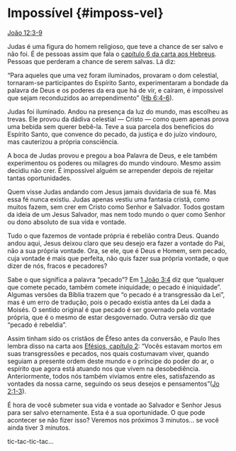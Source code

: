 # Impossível {#imposs-vel}

[João 12:3-9](http://bibliaonline.com.br/acf/jo/12/3-9)

Judas é uma figura do homem religioso, que teve a chance de ser salvo e não foi. É de pessoas assim que fala o [capítulo 6 da carta aos Hebreus](http://bibliaonline.com.br/acf/hb/6). Pessoas que perderam a chance de serem salvas. Lá diz:

“Para aqueles que uma vez foram iluminados, provaram o dom celestial, tornaram-se participantes do Espírito Santo, experimentaram a bondade da palavra de Deus e os poderes da era que há de vir, e caíram, é impossível que sejam reconduzidos ao arrependimento” ([Hb 6:4-6](http://bibliaonline.com.br/acf/hb/6/4-6)).

Judas foi iluminado. Andou na presença da luz do mundo, mas escolheu as trevas. Ele provou da dádiva celestial — Cristo — como quem apenas prova uma bebida sem querer bebê-la. Teve a sua parcela dos benefícios do Espírito Santo, que convence do pecado, da justiça e do juízo vindouro, mas cauterizou a própria consciência.

A boca de Judas provou e pregou a boa Palavra de Deus, e ele também experimentou os poderes ou milagres do mundo vindouro. Mesmo assim decidiu não crer. É impossível alguém se arrepender depois de rejeitar tantas oportunidades.

Quem visse Judas andando com Jesus jamais duvidaria de sua fé. Mas essa fé nunca existiu. Judas apenas vestiu uma fantasia cristã, como muitos fazem, sem crer em Cristo como Senhor e Salvador. Todos gostam da ideia de um Jesus Salvador, mas nem todo mundo o quer como Senhor ou dono absoluto de sua vida e vontade.

Tudo o que fazemos de vontade própria é rebelião contra Deus. Quando andou aqui, Jesus deixou claro que seu desejo era fazer a vontade do Pai, não a sua própria vontade. Ora, se ele, que é Deus e Homem, sem pecado, cuja vontade é mais que perfeita, não quis fazer sua própria vontade, o que dizer de nós, fracos e pecadores?

Sabe o que significa a palavra “pecado”? Em [1 João 3:4](http://bibliaonline.com.br/acf/1jo/3/4) diz que “qualquer que comete pecado, também comete iniquidade; o pecado é iniquidade”. Algumas versões da Bíblia trazem que “o pecado é a transgressão da Lei”, mas é um erro de tradução, pois o pecado existia antes da Lei dada a Moisés. O sentido original é que pecado é ser governado pela vontade própria, que é o mesmo de estar desgovernado. Outra versão diz que “pecado é rebeldia”.

Assim tinham sido os cristãos de Éfeso antes da conversão, e Paulo lhes lembra disso na carta aos [Efésios, capítulo 2](http://bibliaonline.com.br/acf/ef/2): “Vocês estavam mortos em suas transgressões e pecados, nos quais costumavam viver, quando seguiam a presente ordem deste mundo e o príncipe do poder do ar, o espírito que agora está atuando nos que vivem na desobediência. Anteriormente, todos nós também vivíamos entre eles, satisfazendo as vontades da nossa carne, seguindo os seus desejos e pensamentos”([Jo 2:1-3](http://bibliaonline.com.br/acf/jo/2/1-3)).

É hora de você submeter sua vida e vontade ao Salvador e Senhor Jesus para ser salvo eternamente. Esta é a sua oportunidade. O que pode acontecer se não fizer isso? Veremos nos próximos 3 minutos... se você ainda tiver 3 minutos.

tic-tac-tic-tac...